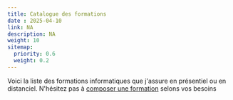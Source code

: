 ```yaml
---
title: Catalogue des formations
date : 2025-04-10
link: NA
description: NA 
weight: 10
sitemap:
  priority: 0.6
  weight: 0.2
---
```


Voici la liste des formations informatiques que j'assure en présentiel ou en distanciel.
N'hésitez pas à [composer une formation](composerformation) selons vos besoins

